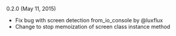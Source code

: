 0.2.0 (May 11, 2015)

* Fix bug with screen detection from_io_console by @luxflux
* Change to stop memoization of screen class instance method
